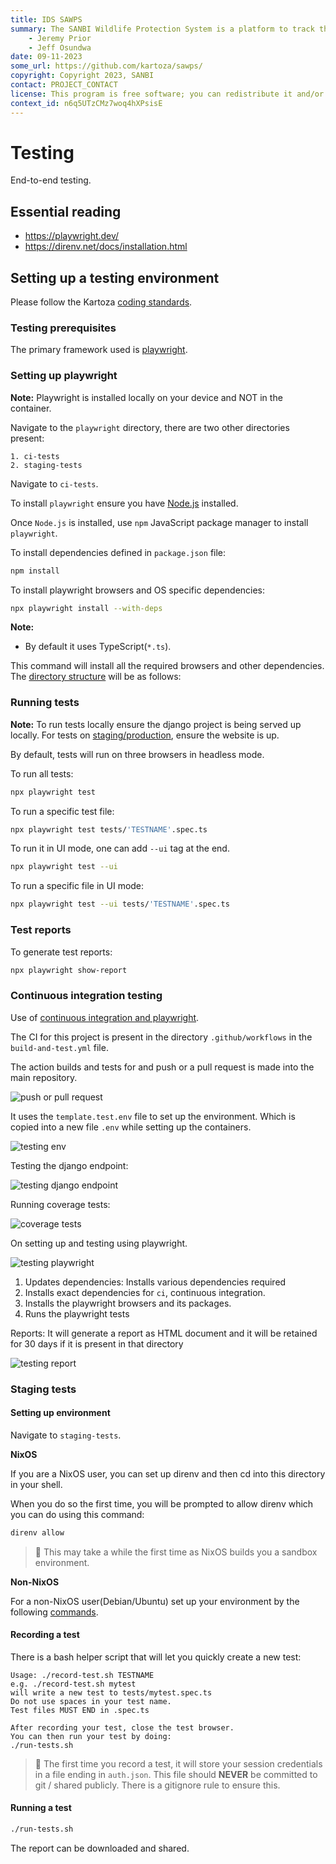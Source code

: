 ```yaml
---
title: IDS SAWPS
summary: The SANBI Wildlife Protection System is a platform to track the population levels of endangered wildlife.
    - Jeremy Prior
    - Jeff Osundwa
date: 09-11-2023
some_url: https://github.com/kartoza/sawps/
copyright: Copyright 2023, SANBI
contact: PROJECT_CONTACT
license: This program is free software; you can redistribute it and/or modify it under the terms of the GNU Affero General Public License as published by the Free Software Foundation; either version 3 of the License, or (at your option) any later version.
context_id: n6q5UTzCMz7woq4hXPsisE
---
```


# Testing

End-to-end testing.

## Essential reading

* <https://playwright.dev/>
* <https://direnv.net/docs/installation.html>

## Setting up a testing environment

Please follow the Kartoza [coding standards](https://kartoza.github.io/TheKartozaHandbook/development/conventions/coding_standards/#compliance).

### Testing prerequisites

The primary framework used is [playwright](https://playwright.dev/).

### Setting up playwright

**Note:** Playwright is installed locally on your device and NOT in the container.

Navigate to the `playwright` directory, there are two other directories present:

    1. ci-tests
    2. staging-tests

Navigate to `ci-tests`.

To install `playwright` ensure you have [Node.js](https://nodejs.org/en) installed.

Once `Node.js` is installed, use `npm` JavaScript package manager to install `playwright`.

To install dependencies defined in `package.json` file:

```bash
npm install
```

To install playwright browsers and OS specific dependencies:

```bash
npx playwright install --with-deps
```

**Note:**

* By default it uses TypeScript(`*.ts`).

This command will install all the required browsers and other dependencies. The [directory structure](https://playwright.dev/docs/intro#whats-installed) will be as follows:

### Running tests

**Note:** To run tests locally ensure the django project is being served up locally. For tests on [staging/production](./testing.md/#setting-up-environment), ensure the website is up.

By default, tests will run on three browsers in headless mode.

To run all tests:

```bash
npx playwright test
```

To run a specific test file:

```bash
npx playwright test tests/'TESTNAME'.spec.ts
```

To run it in UI mode, one can add `--ui` tag at the end.

```bash
npx playwright test --ui
```

To run a specific file in UI mode:

```bash
npx playwright test --ui tests/'TESTNAME'.spec.ts
```

### Test reports

To generate test reports:

```bash
npx playwright show-report
```

### Continuous integration testing

Use of [continuous integration and playwright](https://playwright.dev/docs/ci-intro).

The CI for this project is present in the directory `.github/workflows` in the `build-and-test.yml` file.

The action builds and tests for and push or a pull request is made into the main repository.

![push or pull request](./img/testing-continuous-intergration-1.png)

It uses the `template.test.env` file to set up the environment. Which is copied into a new file `.env` while setting up the containers.

![testing env](./img/testing-continuous-intergration-2.png)

Testing the django endpoint:

![testing django endpoint](./img/testing-continuous-intergration-3.png)

Running coverage tests:

![coverage tests](./img/testing-continuous-intergration-4.png)

On setting up and testing using playwright.

![testing playwright](./img/testing-continuous-intergration-5.png)

1. Updates dependencies: Installs various dependencies required
2. Installs exact dependencies for `ci`, continuous integration.
3. Installs the playwright browsers and its packages.
4. Runs the playwright tests

Reports: It will generate a report as HTML document and it will be retained for 30 days if it is present in that directory

![testing report](./img/testing-continuous-intergration-6.png)

### Staging tests

#### Setting up environment

Navigate to `staging-tests`.

**NixOS**

If you are a NixOS user, you can set up direnv and then cd into this directory in your shell.

When you do so the first time, you will be prompted to allow direnv which you can do using this command:

```bash
direnv allow
```

>  This may take a while the first time as NixOS builds you a sandbox environment.

**Non-NixOS**

For a non-NixOS user(Debian/Ubuntu) set up your environment by the following [commands](./testing.md/#setting-up-a-testing-environment).

#### Recording a test

There is a bash helper script that will let you quickly create a new test:

```
Usage: ./record-test.sh TESTNAME
e.g. ./record-test.sh mytest
will write a new test to tests/mytest.spec.ts
Do not use spaces in your test name.
Test files MUST END in .spec.ts

After recording your test, close the test browser.
You can then run your test by doing:
./run-tests.sh
```

>  The first time you record a test, it will store your session credentials in a file ending in ``auth.json``. This file should **NEVER** be committed to git / shared publicly. There is a gitignore rule to ensure this.

#### Running a test

```bash
./run-tests.sh
```

The report can be downloaded and shared.
